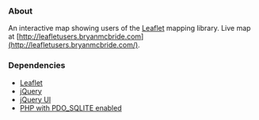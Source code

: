 ### About

An interactive map showing users of the [Leaflet](http://leaflet.cloudmade.com/) mapping library. Live map at [http://leafletusers.bryanmcbride.com](http://leafletusers.bryanmcbride.com/).

### Dependencies

- [Leaflet](http://leaflet.cloudmade.com/)
- [jQuery](http://jquery.com/)
- [jQuery UI](http://jqueryui.com/)
- [PHP with PDO_SQLITE enabled](http://php.net/manual/en/ref.pdo-sqlite.php)